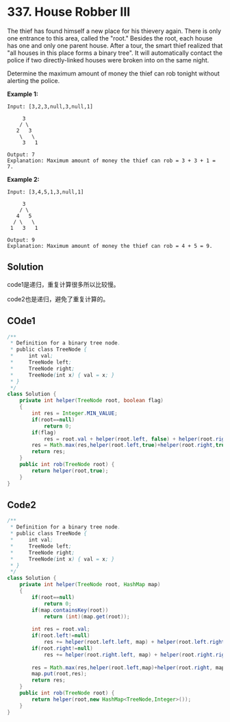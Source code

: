 # 337. House Robber III

The thief has found himself a new place for his thievery again. There is only one entrance to this area, called the "root." Besides the root, each house has one and only one parent house. After a tour, the smart thief realized that "all houses in this place forms a binary tree". It will automatically contact the police if two directly-linked houses were broken into on the same night.

Determine the maximum amount of money the thief can rob tonight without alerting the police.

**Example 1:**

```
Input: [3,2,3,null,3,null,1]

     3
    / \
   2   3
    \   \ 
     3   1

Output: 7 
Explanation: Maximum amount of money the thief can rob = 3 + 3 + 1 = 7.
```

**Example 2:**

```
Input: [3,4,5,1,3,null,1]

     3
    / \
   4   5
  / \   \ 
 1   3   1

Output: 9
Explanation: Maximum amount of money the thief can rob = 4 + 5 = 9.
```



## Solution

code1是递归，重复计算很多所以比较慢。

code2也是递归，避免了重复计算的。



## COde1

```java
/**
 * Definition for a binary tree node.
 * public class TreeNode {
 *     int val;
 *     TreeNode left;
 *     TreeNode right;
 *     TreeNode(int x) { val = x; }
 * }
 */
class Solution {
    private int helper(TreeNode root, boolean flag)
    {
        int res = Integer.MIN_VALUE;
        if(root==null)
            return 0;
        if(flag)
            res = root.val + helper(root.left, false) + helper(root.right, false);
        res = Math.max(res,helper(root.left,true)+helper(root.right,true));
        return res;
    }
    public int rob(TreeNode root) {
        return helper(root,true);
    }
}
```



## Code2

```java
/**
 * Definition for a binary tree node.
 * public class TreeNode {
 *     int val;
 *     TreeNode left;
 *     TreeNode right;
 *     TreeNode(int x) { val = x; }
 * }
 */
class Solution {
    private int helper(TreeNode root, HashMap map)
    {
        if(root==null)
            return 0;
        if(map.containsKey(root))
            return (int)(map.get(root));
        
        int res = root.val;
        if(root.left!=null)
            res += helper(root.left.left, map) + helper(root.left.right, map);
        if(root.right!=null)
            res += helper(root.right.left, map) + helper(root.right.right, map);
        
        res = Math.max(res,helper(root.left,map)+helper(root.right, map));
        map.put(root,res);
        return res;
    }
    public int rob(TreeNode root) {
        return helper(root,new HashMap<TreeNode,Integer>());
    }
}
```


